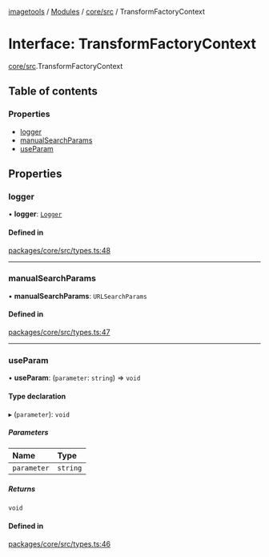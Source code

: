 [imagetools](../README.md) / [Modules](../modules.md) / [core/src](../modules/core_src.md) / TransformFactoryContext

# Interface: TransformFactoryContext

[core/src](../modules/core_src.md).TransformFactoryContext

## Table of contents

### Properties

- [logger](core_src.TransformFactoryContext.md#logger)
- [manualSearchParams](core_src.TransformFactoryContext.md#manualsearchparams)
- [useParam](core_src.TransformFactoryContext.md#useparam)

## Properties

### logger

• **logger**: [`Logger`](core_src.Logger.md)

#### Defined in

[packages/core/src/types.ts:48](https://github.com/JonasKruckenberg/imagetools/blob/4ebc88f/packages/core/src/types.ts#L48)

___

### manualSearchParams

• **manualSearchParams**: `URLSearchParams`

#### Defined in

[packages/core/src/types.ts:47](https://github.com/JonasKruckenberg/imagetools/blob/4ebc88f/packages/core/src/types.ts#L47)

___

### useParam

• **useParam**: (`parameter`: `string`) => `void`

#### Type declaration

▸ (`parameter`): `void`

##### Parameters

| Name | Type |
| :------ | :------ |
| `parameter` | `string` |

##### Returns

`void`

#### Defined in

[packages/core/src/types.ts:46](https://github.com/JonasKruckenberg/imagetools/blob/4ebc88f/packages/core/src/types.ts#L46)
